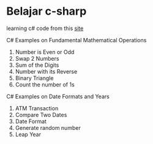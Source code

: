 # Belajar c-sharp
learning c# code from this [site](http://www.sanfoundry.com/csharp-programming-examples/)

C# Examples on Fundamental Mathematical Operations
1. Number is Even or Odd
2. Swap 2 Numbers
3. Sum of the Digits
4. Number with its Reverse
5. Binary Triangle
6. Count the number of 1s

C# Examples on Date Formats and Years
1. ATM Transaction
2. Compare Two Dates
3. Date Format
4. Generate random number
5. Leap Year

